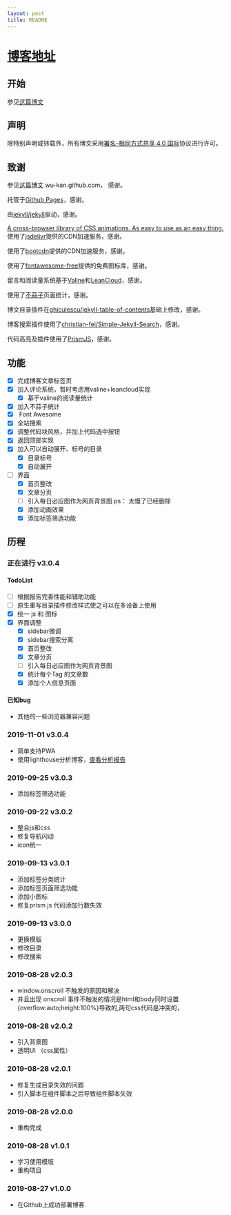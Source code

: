 ```yaml
---
layout: post
title: README
---
```


# [博客地址](https://xtruet.github.io)

## 开始

参见[这篇博文](https://wu-kan.github.io/posts/博客搭建/基于Jekyll搭建个人博客)

## 声明

除特别声明或转载外，所有博文采用[署名-相同方式共享 4.0 国际](https://creativecommons.org/licenses/by-sa/4.0/deed.zh)协议进行许可。


## 致谢

参见[这篇博文](https://wu-kan.github.io/posts/博客搭建/基于Jekyll搭建个人博客) wu-kan.github.com， 感谢。

托管于[Github Pages](https://pages.github.com/)，感谢。

由[jekyll/jekyll](https://github.com/jekyll/jekyll)驱动，感谢。

[A cross-browser library of CSS animations. As easy to use as an easy thing.](http://daneden.github.io/animate.css) 
使用了[jsdelivr](https://www.jsdelivr.com/)提供的CDN加速服务，感谢。

使用了[bootcdn](https://www.bootcdn.cn/)提供的CDN加速服务，感谢。

使用了[<i class="fab fa-font-awesome"></i>fontawesome-free](https://fontawesome.com/)提供的免费图标库，感谢。

留言和阅读量系统基于[Valine](https://valine.js.org/)和[LeanCloud](https://leancloud.cn/)，感谢。

使用了[不蒜子](http://busuanzi.ibruce.info/)页面统计，感谢。

博文目录插件在[ghiculescu/jekyll-table-of-contents](https://github.com/ghiculescu/jekyll-table-of-contents)基础上修改，感谢。

博客搜索插件使用了[christian-fei/Simple-Jekyll-Search](https://github.com/christian-fei/Simple-Jekyll-Search)，感谢。

代码高亮及插件使用了[PrismJS](https://prismjs.com/)，感谢。


## 功能

- [x] 完成博客文章标签页
- [x] 加入评论系统，暂时考虑用valine+leancloud实现
  - [x] 基于valine的阅读量统计
- [x] 加入不蒜子统计
- [x] <i class="fab fa-font-awesome"></i> Font Awesome
- [x] 全站搜索
- [x] 调整代码块风格，并加上代码选中按钮
- [x] 返回顶部实现
- [x] 加入可以自动展开、标号的目录
  - [x] 目录标号
  - [x] 自动展开
- [ ] 界面
  - [x] 首页整改
  - [x] 文章分页
  - [ ] 引入每日必应图作为网页背景图 ps： 太慢了已经删除
  - [x] 添加动画效果
  - [x] 添加标签筛选功能

## 历程

### 正在进行 v3.0.4

#### TodoList

- [ ] 根据报告完善性能和辅助功能
- [ ] 原生重写目录插件修改样式使之可以在多设备上使用
- [x] 统一 js 和 图标 
- [x] 界面调整
  - [x] sidebar微调
  - [x] sidebar搜索分离
  - [x] 首页整改
  - [x] 文章分页
  - [ ] 引入每日必应图作为网页背景图
  - [x] 统计每个Tag 的文章数
  - [x] 添加个人信息页面

#### 已知bug

- 其他的一些浏览器兼容问题

### 2019-11-01 v3.0.4

- 简单支持PWA
- 使用lighthouse分析博客，[查看分析报告](https://xtruet.github.io//report.html)

### 2019-09-25 v3.0.3

- 添加标签筛选功能

### 2019-09-22 v3.0.2

- 整合js和css
- 修复导航闪动
- icon统一


### 2019-09-13 v3.0.1

- 添加标签分类统计
- 添加标签页面筛选功能
- 添加小图标
- 修复prism js 代码添加行数失效

### 2019-09-13 v3.0.0

- 更换模版
- 修改目录
- 修改搜索

### 2019-08-28 v2.0.3

- window.onscroll 不触发的原因和解决
- 并且出现 onscroll 事件不触发的情况是html和body同时设置{overflow:auto;height:100%}导致的,两句css代码是冲突的，

### 2019-08-28 v2.0.2

- 引入背景图
- 透明UI （css属性）

### 2019-08-28 v2.0.1

- 修复生成目录失效的问题
- 引入脚本在组件脚本之后导致组件脚本失效

### 2019-08-28 v2.0.0

- 重构完成

### 2019-08-28 v1.0.1

- 学习使用模版
- 重构项目

### 2019-08-27 v1.0.0

- 在Github上成功部署博客

